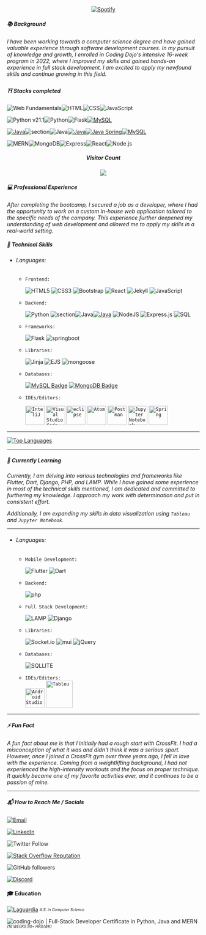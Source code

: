 <div align=center>

[![Spotify](https://realtime-spotify.vercel.app/api/spotify)](https://open.spotify.com/user/victorysaberg1)

</div>

##### 📚 Background

*I have been working towards a computer science degree and have gained valuable experience through software development courses. In my pursuit of knowledge and growth, I enrolled in Coding Dojo's intensive 16-week program in 2022, where I improved my skills and gained hands-on experience in full stack development. I am excited to apply my newfound skills and continue growing in this field.*

##### ⛩ Stacks completed
![Web Fundamentals](https://img.shields.io/badge/Web%20Fundamentals-blue?style=for-the-badge)![HTML](https://img.shields.io/badge/HTML-orange?style=for-the-badge&logo=html5&logoColor=white)![CSS](https://img.shields.io/badge/CSS-blue?style=for-the-badge&logo=css3&logoColor=white)![JavaScript](https://img.shields.io/badge/JavaScript-yellow?style=for-the-badge&logo=javascript&logoColor=white)

![Python v21.1](https://img.shields.io/badge/Python%20v21.1-blue?style=for-the-badge)![Python](https://img.shields.io/badge/Python-1c3e59?style=for-the-badge&logo=python&logoColor=yellow)![Flask](https://img.shields.io/badge/Flask-black?style=for-the-badge&logo=flask&logoColor=white)[![MySQL](https://img.shields.io/badge/MySQL-blue?style=for-the-badge&logo=mysql&logoColor=white)](https://www.mysql.com/)

[![Java](https://img.shields.io/badge/Java-F8981D?style=for-the-badge)](https://www.oracle.com/java/)![section](https://github.com/F-Nunnez/F-Nunnez/assets/110621165/be11cad3-cbde-448f-9e5b-5a6695c02ce7)![Java](https://github.com/F-Nunnez/F-Nunnez/assets/110621165/b8589e0b-18c5-4ac6-8c83-fe912a36a2a4)[![Java](https://img.shields.io/badge/Java-555555?style=for-the-badge)](https://www.oracle.com/java/)[![Java Spring](https://img.shields.io/badge/Java%20Spring-green?style=for-the-badge&logo=spring&logoColor=white)](https://spring.io/)[![MySQL](https://img.shields.io/badge/MySQL-blue?style=for-the-badge&logo=mysql&logoColor=white)](https://www.mysql.com/)

![MERN](https://img.shields.io/badge/MERN%20-black?style=for-the-badge)![MongoDB](https://img.shields.io/badge/MongoDB-green?style=for-the-badge&logo=mongodb&logoColor=white)![Express](https://img.shields.io/badge/Express-black?style=for-the-badge&logo=express&logoColor=white)![React](https://img.shields.io/badge/React-blue?style=for-the-badge&logo=react&logoColor=white)![Node.js](https://img.shields.io/badge/Node.js-green?style=for-the-badge&logo=node.js&logoColor=white)

<div align="center">

##### Visitor Count
	
<img src="https://profile-counter.glitch.me/F-Nunnez/count.svg" />

</div>

##### 💻 Professional Experience

*After completing the bootcamp, I secured a job as a developer, where I had the opportunity to work on a custom in-house web application tailored to the specific needs of the company. This experience further deepened my understanding of web development and allowed me to apply my skills in a real-world setting.*

<!-- ## Get in Touch

If you're interested in discussing projects, collaborations, or just want to connect, feel free to reach out to me. I'm always open to new opportunities and connections.

Let's build something amazing together! ✨-->

##### 💼 Technical Skills

* ###### Languages:

	* `Frontend:`
	  
	  ![HTML5](https://img.shields.io/badge/html5-%23E34F26.svg?style=for-the-badge&logo=html5&logoColor=white) ![CSS3](https://img.shields.io/badge/css3-%231572B6.svg?style=for-the-badge&logo=css3&logoColor=white) ![Bootstrap](https://img.shields.io/badge/bootstrap-%23563D7C.svg?style=for-the-badge&logo=bootstrap&logoColor=white) ![React](https://img.shields.io/badge/react-%2320232a.svg?style=for-the-badge&logo=react&logoColor=%2361DAFB) ![Jekyll](https://img.shields.io/badge/jekyll-%23404d59.svg?style=for-the-badge&logo=jekyll&logoColor=CC0000) ![JavaScript](https://img.shields.io/badge/javascript-%23323330.svg?style=for-the-badge&logo=javascript&logoColor=%23F7DF1E)  
	  
	* `Backend:`
	
	  ![Python](https://img.shields.io/badge/python-3670A0?style=for-the-badge&logo=python&logoColor=ffdd54) ![section](https://github.com/F-Nunnez/F-Nunnez/assets/110621165/be11cad3-cbde-448f-9e5b-5a6695c02ce7)![Java](https://github.com/F-Nunnez/F-Nunnez/assets/110621165/b8589e0b-18c5-4ac6-8c83-fe912a36a2a4)[![Java](https://img.shields.io/badge/Java-555555?style=for-the-badge)](https://www.oracle.com/java/) ![NodeJS](https://img.shields.io/badge/node.js-6DA55F?style=for-the-badge&logo=node.js&logoColor=white) ![Express.js](https://img.shields.io/badge/express.js-%23404d59.svg?style=for-the-badge&logo=express&logoColor=%2361DAFB) ![SQL](https://img.shields.io/badge/SQL-Structured%20Query%20Language-blue?style=for-the-badge&logo=sql&logoColor=white&labelColor=black) 
	 
	* `Frameworks:`
	
	  ![Flask](https://img.shields.io/badge/flask-%23000.svg?style=for-the-badge&logo=flask&logoColor=white) ![springboot](https://img.shields.io/badge/springboot-%6DB33F.svg?style=for-the-badge&logo=springboot&logoColor=white)
	  
	* `Libraries:`
	
	  ![Jinja](https://img.shields.io/badge/jinja-white.svg?style=for-the-badge&logo=jinja&logoColor=black) ![EJS](https://img.shields.io/badge/%3C%25%3D%20EJS%20%25%3E-%20Templating%20Engine-lightgrey?style=for-the-badge&logo=ejs&logoColor=a91e50&labelColor=b4ca65&color=a91e50) ![mongoose](https://user-images.githubusercontent.com/110621165/206325137-91b4522e-24a1-42a7-acac-ed8c71cb54a9.png)
	        
	* `Databases:`
	
	  [![MySQL Badge](https://img.shields.io/badge/MySQL-4479A1?style=for-the-badge&logo=mysql&logoColor=white)](https://www.mysql.com/) [![MongoDB Badge](https://img.shields.io/badge/MongoDB-47A248?style=for-the-badge&logo=mongodb&logoColor=white)](https://www.mongodb.com/)
	  
	* `IDEs/Editors:`
	  
		<div>
		   <code><img height="50" src="https://user-images.githubusercontent.com/25181517/192108890-200809d1-439c-4e23-90d3-b090cf9a4eea.png" alt="InteliJ" title="InteliJ" /></code> <code><img height="50" src="https://user-images.githubusercontent.com/25181517/192108891-d86b6220-e232-423a-bf5f-90903e6887c3.png" alt="Visual Studio Code" title="Visual Studio Code" /></code> <code><img height="50" src="https://user-images.githubusercontent.com/25181517/192108892-6e9b5cdf-4e35-4a70-ad9a-801a93a07c1c.png" alt="eclipse" title="eclipse" /></code> <code><img height="50" src="https://user-images.githubusercontent.com/25181517/190887571-ddd87d6e-77f8-41e7-b755-9b6d68e4fab7.png" alt="Atom" title="Atom" /></code> <code><img height="50" src="https://user-images.githubusercontent.com/25181517/192109061-e138ca71-337c-4019-8d42-4792fdaa7128.png" alt="Postman" title="Postman" /></code> <code><img height="50" src="https://user-images.githubusercontent.com/25181517/183914128-3fc88b4a-4ac1-40e6-9443-9a30182379b7.png" alt="Jupyter Notebook" title="Jupyter Notebook" /></code> <code><img height="50" src="https://user-images.githubusercontent.com/25181517/117201470-f6d56780-adec-11eb-8f7c-e70e376cfd07.png" alt="Spring" title="Spring" /></code>
		</div>

***

<a href="https://github.com/F-Nunnez"><img src="https://github-readme-stats.vercel.app/api/top-langs/?username=F-Nunnez&langs_count=10&title_color=0891b2&text_color=ffffff&icon_color=0891b2&bg_color=1c1917&hide_border=true&locale=en&custom_title=Top%20%Languages" alt="Top Languages" /></a>

***

##### 🌱 Currently Learning

*Currently, I am delving into various technologies and frameworks like Flutter, Dart, Django, PHP, and LAMP. While I have gained some experience in most of the technical skills mentioned, I am dedicated and committed to furthering my knowledge. I approach my work with determination and put in consistent effort.*

*Additionally, I am expanding my skills in data visualization using `Tableau` and `Jupyter Notebook`.*

***
* ###### Languages:
  * `Mobile Development:`
    
    ![Flutter](https://img.shields.io/badge/Flutter-02569B?style=for-the-badge&logo=flutter&logoColor=white) ![Dart](https://img.shields.io/badge/Dart-0175C2?style=for-the-badge&logo=dart&logoColor=white) 

  * `Backend:`
    
    ![php](https://img.shields.io/badge/PHP-777BB4?style=for-the-badge&logo=php&logoColor=white)    
  

  * `Full Stack Development:`
    
      ![LAMP](https://img.shields.io/badge/LAMP-Linux%20%7C%20Apache%20%7C%20MySQL%20%7C%20PHP-blue?style=for-the-badge&logo=linux&logoColor=white&logoWidth=20&logoPadding=5&labelColor=black) ![Django](https://img.shields.io/badge/django-%23092E20.svg?style=for-the-badge&logo=django&logoColor=white)   

  * `Libraries:`
    
      ![Socket.io](https://img.shields.io/badge/Socket.io-black?style=for-the-badge&logo=socket.io&badgeColor=010101) ![mui](https://img.shields.io/badge/mui-%23563D7C.svg?style=for-the-badge&logo=mui&logoColor=white) ![jQuery](https://img.shields.io/badge/jquery-%230769AD.svg?style=for-the-badge&logo=jquery&logoColor=white)

  * `Databases:`
    
      ![SQLLITE](https://img.shields.io/badge/SQLite-07405E?style=for-the-badge&logo=sqlite&logoColor=white)

  * `IDEs/Editors:`<br>
      <code><img height="50" src="https://user-images.githubusercontent.com/25181517/192108895-20dc3343-43e3-4a54-a90e-13a4abbc57b9.png" alt="Android Studio" title="Android Studio" /></code> <code><img height="70" src="https://user-images.githubusercontent.com/110621165/209505473-659d0bc1-e2b7-4ff5-af0a-a39b4c586037.png" alt="Tableu" title="Tableu" /></code>  

***

##### ⚡ Fun Fact

*A fun fact about me is that I initially had a rough start with CrossFit. I had a misconception of what it was and didn't think it was a serious sport. However, once I joined a CrossFit gym over three years ago, I fell in love with the experience. Coming from a weightlifting background, I had not experienced the high-intensity workouts and the focus on proper technique. It quickly became one of my favorite activities ever, and it continues to be a passion of mine.*

***

##### 📬 How to Reach Me / Socials 

[![Email](https://img.shields.io/badge/Email-francisconunez582%40gmail.com-informational)](mailto:francisconunez582@gmail.com)

[![LinkedIn](https://img.shields.io/badge/LinkedIn-Connect-blue?logo=linkedin)](https://www.linkedin.com/in/your-linkedin-profile/)

![Twitter Follow](https://img.shields.io/twitter/follow/F_nunnez?style=social)

[![Stack Overflow Reputation](https://img.shields.io/stackexchange/stackoverflow/r/22084177?color=orange&label=StackOverflow&logo=stackoverflow)](https://stackoverflow.com/users/22084177/francisco-nunez)

![GitHub followers](https://img.shields.io/github/followers/F-Nunnez?style=social)

[![Discord](https://img.shields.io/discord/JdswqCjVa8?color=blueviolet&label=Discord&logo=discord)](https://discord.gg/JdswqCjVa8)


#### 🎓 Education

[![Laguardia](https://user-images.githubusercontent.com/110621165/206085847-0aec380e-ca9b-4ba4-ac37-13932515b735.png)](#) <sub><sup>*A.S. in Computer Science*</sup></sub>

![coding-dojo](https://user-images.githubusercontent.com/110621165/206084000-2a50d121-e7aa-489f-bd69-e2c01e378a3e.png) | Full-Stack Developer Certificate in Python, Java and MERN <sub><sup>*(16 WEEKS 90+ HRS/WK)*</sup></sub>

